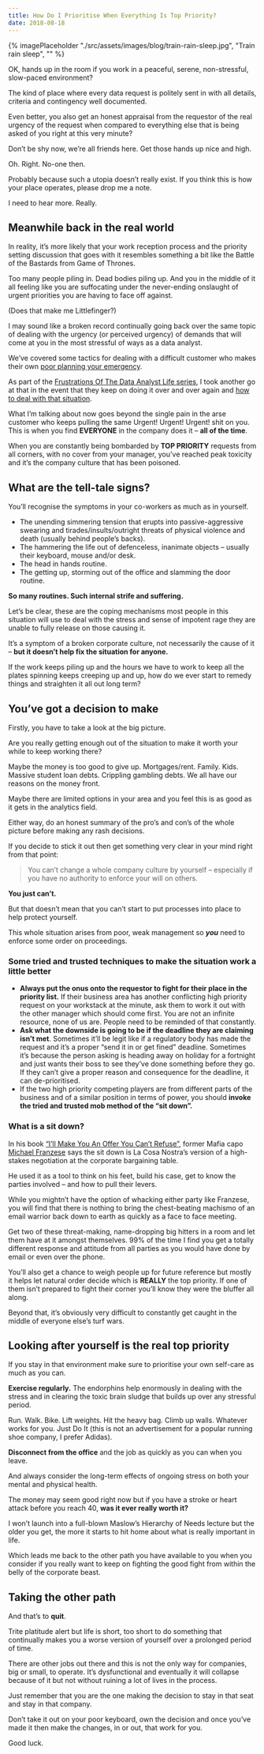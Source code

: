 ```yaml
---
title: How Do I Prioritise When Everything Is Top Priority?
date: 2018-08-18
---
```

{% imagePlaceholder "./src/assets/images/blog/train-rain-sleep.jpg", "Train rain sleep", "" %}

OK, hands up in the room if you work in a peaceful, serene, non-stressful, slow-paced environment?

The kind of place where every data request is politely sent in with all details, criteria and contingency well documented.

Even better, you also get an honest appraisal from the requestor of the real urgency of the request when compared to everything else that is being asked of you right at this very minute?

Don’t be shy now, we’re all friends here. Get those hands up nice and high.

Oh. Right. No-one then.

Probably because such a utopia doesn’t really exist. If you think this is how your place operates, please drop me a note.

I need to hear more. Really.

## Meanwhile back in the real world

In reality, it’s more likely that your work reception process and the priority setting discussion that goes with it resembles something a bit like the Battle of the Bastards from Game of Thrones.

Too many people piling in. Dead bodies piling up. And you in the middle of it all feeling like you are suffocating under the never-ending onslaught of urgent priorities you are having to face off against.

(Does that make me Littlefinger?)

I may sound like a broken record continually going back over the same topic of dealing with the urgency (or perceived urgency) of demands that will come at you in the most stressful of ways as a data analyst.

We’ve covered some tactics for dealing with a difficult customer who makes their own [poor planning your emergency](/articles/urgenturgenturgent-how-to-deal-when-someone-elses-poor-planning-becomes-your-emergency).

As part of the [Frustrations Of The Data Analyst Life series](/articles/frustrations-of-the-data-analyst-life), I took another go at that in the event that they keep on doing it over and over again and [how to deal with that situation](/articles/the-urgenturgenturgent-boy-who-cried-wolf).

What I’m talking about now goes beyond the single pain in the arse customer who keeps pulling the same Urgent! Urgent! Urgent! shit on you. This is when you find **EVERYONE** in the company does it – **all of the time**.

When you are constantly being bombarded by **TOP PRIORITY** requests from all corners, with no cover from your manager, you’ve reached peak toxicity and it’s the company culture that has been poisoned.

## What are the tell-tale signs?

You’ll recognise the symptoms in your co-workers as much as in yourself.

  * The unending simmering tension that erupts into passive-aggressive swearing and tirades/insults/outright threats of physical violence and death (usually behind people’s backs).
  * The hammering the life out of defenceless, inanimate objects – usually their keyboard, mouse and/or desk.
  * The head in hands routine.
  * The getting up, storming out of the office and slamming the door routine.

**So many routines. Such internal strife and suffering.**

Let’s be clear, these are the coping mechanisms most people in this situation will use to deal with the stress and sense of impotent rage they are unable to fully release on those causing it.

It’s a symptom of a broken corporate culture, not necessarily the cause of it – **but it doesn’t help fix the situation for anyone.**

If the work keeps piling up and the hours we have to work to keep all the plates spinning keeps creeping up and up, how do we ever start to remedy things and straighten it all out long term?

## You&#8217;ve got a decision to make

Firstly, you have to take a look at the big picture.

Are you really getting enough out of the situation to make it worth your while to keep working there?

Maybe the money is too good to give up. Mortgages/rent. Family. Kids. Massive student loan debts. Crippling gambling debts. We all have our reasons on the money front.

Maybe there are limited options in your area and you feel this is as good as it gets in the analytics field.

Either way, do an honest summary of the pro’s and con’s of the whole picture before making any rash decisions.

If you decide to stick it out then get something very clear in your mind right from that point:

> You can’t change a whole company culture by yourself – especially if you have no authority to enforce your will on others.

**You just can’t.**

But that doesn’t mean that you can’t start to put processes into place to help protect yourself.

This whole situation arises from poor, weak management so _**you**_ need to enforce some order on proceedings.

### Some tried and trusted techniques to make the situation work a little better

  * **Always put the onus onto the requestor to fight for their place in the priority list.** If their business area has another conflicting high priority request on your workstack at the minute, ask them to work it out with the other manager which should come first. You are not an infinite resource, none of us are. People need to be reminded of that constantly.
  * **Ask what the downside is going to be if the deadline they are claiming isn’t met**. Sometimes it’ll be legit like if a regulatory body has made the request and it’s a proper “send it in or get fined” deadline. Sometimes it’s because the person asking is heading away on holiday for a fortnight and just wants their boss to see they’ve done something before they go. If they can’t give a proper reason and consequence for the deadline, it can de-prioritised.
  * If the two high priority competing players are from different parts of the business and of a similar position in terms of power, you should **invoke the tried and trusted mob method of the “sit down”.**

### What is a sit down?

In his book [“I’ll Make You An Offer You Can’t Refuse”](https://www.amazon.co.uk/Ill-Make-Offer-Cant-Refuse/dp/1595554262), former Mafia capo [Michael Franzese](https://michaelfranzese.com/) says the sit down is La Cosa Nostra’s version of a high-stakes negotiation at the corporate bargaining table.

He used it as a tool to think on his feet, build his case, get to know the parties involved – and how to pull their levers.

While you mightn’t have the option of whacking either party like Franzese, you will find that there is nothing to bring the chest-beating machismo of an email warrior back down to earth as quickly as a face to face meeting.

Get two of these threat-making, name-dropping big hitters in a room and let them have at it amongst themselves. 99% of the time I find you get a totally different response and attitude from all parties as you would have done by email or even over the phone.

You’ll also get a chance to weigh people up for future reference but mostly it helps let natural order decide which is **REALLY** the top priority. If one of them isn’t prepared to fight their corner you’ll know they were the bluffer all along.

Beyond that, it’s obviously very difficult to constantly get caught in the middle of everyone else’s turf wars.

## Looking after yourself is the real top priority

If you stay in that environment make sure to prioritise your own self-care as much as you can.

**Exercise regularly.** The endorphins help enormously in dealing with the stress and in clearing the toxic brain sludge that builds up over any stressful period.

Run. Walk. Bike. Lift weights. Hit the heavy bag. Climb up walls. Whatever works for you. Just Do It (this is not an advertisement for a popular running shoe company, I prefer Adidas).

**Disconnect from the office** and the job as quickly as you can when you leave.

And always consider the long-term effects of ongoing stress on both your mental and physical health.

The money may seem good right now but if you have a stroke or heart attack before you reach 40, **was it ever really worth it?**

I won’t launch into a full-blown Maslow’s Hierarchy of Needs lecture but the older you get, the more it starts to hit home about what is really important in life.

Which leads me back to the other path you have available to you when you consider if you really want to keep on fighting the good fight from within the belly of the corporate beast.

## Taking the other path

And that’s to **quit**.

Trite platitude alert but life is short, too short to do something that continually makes you a worse version of yourself over a prolonged period of time.

There are other jobs out there and this is not the only way for companies, big or small, to operate. It’s dysfunctional and eventually it will collapse because of it but not without ruining a lot of lives in the process.

Just remember that you are the one making the decision to stay in that seat and stay in that company.

Don’t take it out on your poor keyboard, own the decision and once you’ve made it then make the changes, in or out, that work for you.

Good luck.